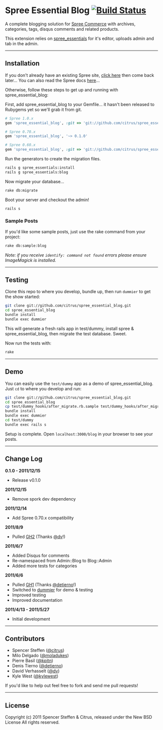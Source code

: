 # Spree Essential Blog [![Build Status](https://secure.travis-ci.org/citrus/spree_essential_blog.png)](http://travis-ci.org/citrus/spree_essential_blog)


A complete blogging solution for [Spree Commerce](http://spreecommerce.com) with archives, categories, tags, disqus comments and related products. 

This extension relies on [spree_essentials](https://github.com/citrus/spree_essentials) for it's editor, uploads admin and tab in the admin.


------------------------------------------------------------------------------
Installation
------------------------------------------------------------------------------


If you don't already have an existing Spree site, [click here](https://gist.github.com/946719) then come back later... You can also read the Spree docs [here](http://spreecommerce.com/documentation/getting_started.html)...

Otherwise, follow these steps to get up and running with spree_essential_blog:

First, add spree_essential_blog to your Gemfile... it hasn't been released to Rubygems yet so we'll grab it from git.

```ruby
# Spree 1.0.x
gem 'spree_essential_blog', :git => 'git://github.com/citrus/spree_essential_blog.git'

# Spree 0.70.x
gem 'spree_essential_blog', '~> 0.1.0'

# Spree 0.60.x
gem 'spree_essential_blog', :git => 'git://github.com/citrus/spree_essential_blog.git', :branch => '0.60.x'
```    


Run the generators to create the migration files.

```bash
rails g spree_essentials:install
rails g spree_essentials:blog
```


Now migrate your database...

```bash
rake db:migrate
```

   
Boot your server and checkout the admin!

```bash
rails s
```   
    
### Sample Posts

If you'd like some sample posts, just use the rake command from your project:
   
```bash 
rake db:sample:blog
```


*Note: if you receive `identify: command not found` errors please ensure ImageMagick is installed.*


------------------------------------------------------------------------------
Testing
------------------------------------------------------------------------------

Clone this repo to where you develop, bundle up, then run `dummier` to get the show started:

```bash
git clone git://github.com/citrus/spree_essential_blog.git
cd spree_essential_blog
bundle install
bundle exec dummier
```


This will generate a fresh rails app in test/dummy, install spree & spree_essential_blog, then migrate the test database. Sweet.

Now run the tests with:

```bash
rake
```


------------------------------------------------------------------------------
Demo
------------------------------------------------------------------------------

You can easily use the `test/dummy` app as a demo of spree_essential_blog. Just `cd` to where you develop and run:
  
```bash  
git clone git://github.com/citrus/spree_essential_blog.git
cd spree_essential_blog
cp test/dummy_hooks/after_migrate.rb.sample test/dummy_hooks/after_migrate.rb
bundle install
bundle exec dummier
cd test/dummy
bundle exec rails s
```


Setup is complete. Open `localhost:3000/blog` in your browser to see your posts.


------------------------------------------------------------------------------
Change Log
------------------------------------------------------------------------------

**0.1.0 - 2011/12/15**

* Release v0.1.0


**2011/12/15**

* Remove spork dev dependency


**2011/12/14**

* Add Spree 0.70.x compatibility


**2011/8/9**

* Pulled [GH2](https://github.com/citrus/spree_essential_blog/pull/2) (Thanks [@dv](https://github.com/dv)!) 


**2011/6/7**

* Added Disqus for comments
* Re-namespaced from Admin::Blog to Blog::Admin
* Added more tests for categories


**2011/6/6**

* Pulled [GH1](https://github.com/citrus/spree_essential_blog/pull/1) (Thanks [@detierno](https://github.com/detierno)!)
* Switched to [dummier](https://github.com/citrus/dummier) for demo & testing
* Improved testing
* Improved documentation


**2011/4/13 - 2011/5/27**

* Initial development


------------------------------------------------------------------------------
Contributors
------------------------------------------------------------------------------

* Spencer Steffen ([@citrus](https://github.com/citrus))
* Milo Delgado ([@moladukes](https://github.com/moladukes))
* Pierre Basil ([@kpitn](https://github.com/kpitn))
* Denis Tierno ([@detierno](https://github.com/detierno))
* David Verhasselt ([@dv](https://github.com/dv))
* Kyle West ([@kylewest](https://github.com/kylewest))

If you'd like to help out feel free to fork and send me pull requests!

------------------------------------------------------------------------------
License
------------------------------------------------------------------------------

Copyright (c) 2011 Spencer Steffen & Citrus, released under the New BSD License All rights reserved.
